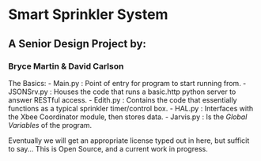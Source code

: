 # Smart Sprinkler System
## A Senior Design Project by:
### Bryce Martin & David Carlson

The Basics:
 \- Main.py : Point of entry for program to start running from.
 \- JSONSrv.py : Houses the code that runs a basic.http python server to answer RESTful access.
 \- Edith.py : Contains the code that essentially functions as a typical sprinkler timer/control box.
 \- HAL.py : Interfaces with the Xbee Coordinator module, then stores data.
 \- Jarvis.py : Is the *Global Variables* of the program.




Eventually we will get an appropriate license typed out in here, but sufficit to say...
This is Open Source, and a current work in progress.
